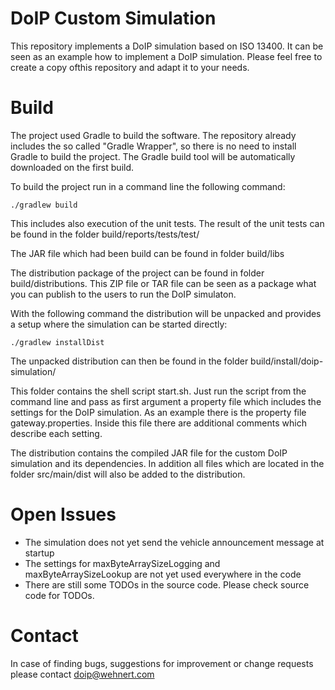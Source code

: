 # DoIP Custom Simulation 
This repository implements a DoIP simulation based on ISO 13400. It can be
seen as an example how to implement a DoIP simulation. Please feel free
to create a copy ofthis repository and adapt it to your needs.

# Build
The project used Gradle to build the software. The repository already includes 
the so called "Gradle Wrapper", so there is no need to install Gradle to 
build the project. The Gradle build tool will be automatically downloaded
on the first build. 

To build the project run in a command line the following command:

    ./gradlew build

This includes also execution of the unit tests. The result of the unit tests
can be found in the folder build/reports/tests/test/

The JAR file which had been build can be found in folder build/libs

The distribution package of the project can be found in folder 
build/distributions. This ZIP file or TAR file can be seen as a package what 
you can publish to the users to run the DoIP simulaton.

With the following command the distribution will be unpacked and provides
a setup where the simulation can be started directly:

    ./gradlew installDist

The unpacked distribution can then be found in the folder 
build/install/doip-simulation/

This folder contains the shell script start.sh. Just run the script from the 
command line and pass as first argument a property file which includes the
settings for the DoIP simulation. As an example there is the property file
gateway.properties. Inside this file there are additional comments
which describe each setting.

The distribution contains the compiled JAR file for the custom DoIP 
simulation and its dependencies. In addition all files which are located in
the folder src/main/dist will also be added to the distribution.

# Open Issues
* The simulation does not yet send the vehicle announcement message at
  startup
* The settings for maxByteArraySizeLogging and maxByteArraySizeLookup are
  not yet used everywhere in the code
* There are still some TODOs in the source code. Please check source code
  for TODOs.

# Contact
In case of finding bugs, suggestions for improvement or change requests
please contact doip@wehnert.com


